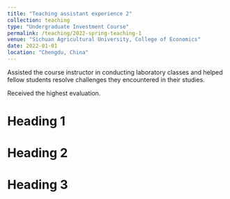 ```yaml
---
title: "Teaching assistant experience 2"
collection: teaching
type: "Undergraduate Investment Course"
permalink: /teaching/2022-spring-teaching-1
venue: "Sichuan Agricultural University, College of Economics"
date: 2022-01-01
location: "Chengdu, China"
---
```


Assisted the course instructor in conducting laboratory classes and helped fellow students resolve challenges they encountered in their studies. 

Received the highest evaluation.


Heading 1
======

Heading 2
======

Heading 3
======

